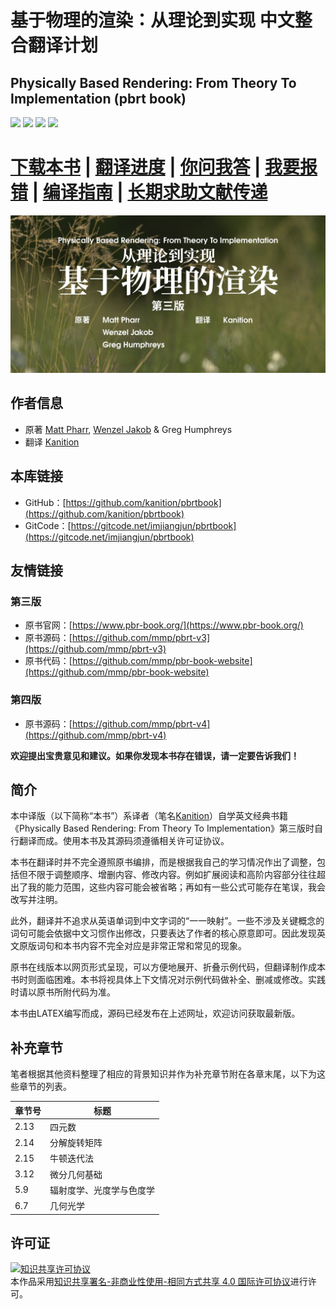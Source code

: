 # 基于物理的渲染：从理论到实现 中文整合翻译计划
## Physically Based Rendering: From Theory To Implementation (pbrt book) 
[![](https://img.shields.io/badge/Made%20with-TeX-brightgreen?style=flat-square)](.)
[![](https://img.shields.io/github/downloads/kanition/pbrtbook/total?color=blue&style=flat-square)](https://github.com/kanition/pbrtbook/releases)
[![](https://img.shields.io/github/v/release/kanition/pbrtbook?include_prereleases&style=flat-square&color=orange)](https://github.com/kanition/pbrtbook/releases/latest)
[![](https://img.shields.io/github/release-date-pre/kanition/pbrtbook?color=yellow&label=date&style=flat-square)](https://github.com/kanition/pbrtbook/releases/latest)
# [**下载本书**](https://github.com/kanition/pbrtbook/releases) | [翻译进度](https://github.com/kanition/pbrtbook/projects/1) | [你问我答](https://github.com/kanition/pbrtbook/discussions) | [我要报错](https://github.com/kanition/pbrtbook/issues/new/choose) | [编译指南](https://github.com/kanition/pbrtbook/blob/main/CONTRIBUTING.md) | [长期求助文献传递](https://github.com/kanition/pbrtbook/discussions/41)

![Landscape view-3 @pbrt-v3-scenes/landscape](Pictures/title.png)

## 作者信息
- 原著 [Matt Pharr](https://pharr.org/matt), [Wenzel Jakob](https://rgl.epfl.ch/people/wjakob) & Greg Humphreys
- 翻译 [Kanition](https://github.com/kanition)

## 本库链接
- GitHub：[https://github.com/kanition/pbrtbook](https://github.com/kanition/pbrtbook)
- GitCode：[https://gitcode.net/imjiangjun/pbrtbook](https://gitcode.net/imjiangjun/pbrtbook)
## 友情链接
### 第三版
* 原书官网：[https://www.pbr-book.org/](https://www.pbr-book.org/)
* 原书源码：[https://github.com/mmp/pbrt-v3](https://github.com/mmp/pbrt-v3)
* 原书代码：[https://github.com/mmp/pbr-book-website](https://github.com/mmp/pbr-book-website)
### 第四版
* 原书源码：[https://github.com/mmp/pbrt-v4](https://github.com/mmp/pbrt-v4)

**欢迎提出宝贵意见和建议。如果你发现本书存在错误，请一定要告诉我们！**

## 简介
本中译版（以下简称“本书”）系译者（笔名[Kanition](https://github.com/kanition)）自学英文经典书籍《Physically Based Rendering: From Theory To Implementation》第三版时自行翻译而成。使用本书及其源码须遵循相关许可证协议。

本书在翻译时并不完全遵照原书编排，而是根据我自己的学习情况作出了调整，包括但不限于调整顺序、增删内容、修改内容。例如扩展阅读和高阶内容部分往往超出了我的能力范围，这些内容可能会被省略；再如有一些公式可能存在笔误，我会改写并注明。

此外，翻译并不追求从英语单词到中文字词的“一一映射”。一些不涉及关键概念的词句可能会依据中文习惯作出修改，只要表达了作者的核心原意即可。因此发现英文原版词句和本书内容不完全对应是非常正常和常见的现象。

原书在线版本以网页形式呈现，可以方便地展开、折叠示例代码，但翻译制作成本书时则面临困难。本书将视具体上下文情况对示例代码做补全、删减或修改。实践时请以原书所附代码为准。

本书由LATEX编写而成，源码已经发布在上述网址，欢迎访问获取最新版。

## 补充章节
笔者根据其他资料整理了相应的背景知识并作为补充章节附在各章末尾，以下为这些章节的列表。

| 章节号 | 标题                     |
| ------ | ------------------------ |
| 2.13   | 四元数                   |
| 2.14   | 分解旋转矩阵             |
| 2.15   | 牛顿迭代法               |
| 3.12   | 微分几何基础             |
| 5.9    | 辐射度学、光度学与色度学 |
| 6.7    | 几何光学 |

## 许可证
<a rel="license" href="http://creativecommons.org/licenses/by-nc-sa/4.0/"><img alt="知识共享许可协议" style="border-width:0" src="https://i.creativecommons.org/l/by-nc-sa/4.0/88x31.png" /></a><br />本作品采用<a rel="license" href="http://creativecommons.org/licenses/by-nc-sa/4.0/">知识共享署名-非商业性使用-相同方式共享 4.0 国际许可协议</a>进行许可。